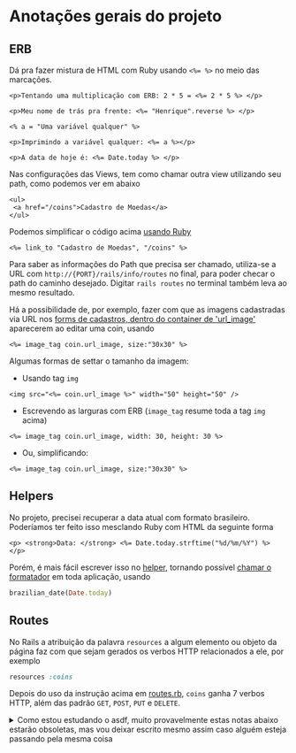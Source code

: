 # Anotações gerais do projeto

## ERB

Dá pra fazer mistura de HTML com Ruby usando ```<%= %>``` no meio das marcações.

```erb
<p>Tentando uma multiplicação com ERB: 2 * 5 = <%= 2 * 5 %> </p>

<p>Meu nome de trás pra frente: <%= "Henrique".reverse %> </p>

<% a = "Uma variável qualquer" %>

<p>Imprimindo a variável qualquer: <%= a %></p>

<p>A data de hoje é: <%= Date.today %> </p>
```

Nas configurações das Views, tem como chamar outra view utilizando seu path, como podemos ver em abaixo

```erb
<ul>
 <a href="/coins">Cadastro de Moedas</a>
</ul>
```

Podemos simplificar o código acima [usando Ruby](app/views/../../../app/views/welcome/index.html.erb)

```erb
<%= link_to "Cadastro de Moedas", "/coins" %>
```

Para saber as informações do Path que precisa ser chamado, utiliza-se a URL com ```http://{PORT}/rails/info/routes``` no final, para poder checar o path do caminho desejado. Digitar ```rails routes``` no terminal também leva ao mesmo resultado.

Há a possibilidade de, por exemplo, fazer com que as imagens cadastradas via URL nos [forms de cadastros, dentro do container de 'url_image'](app/views/coins/../../../../app/views/coins/_form.html.erb) aparecerem ao editar uma coin, usando

```erb
<%= image_tag coin.url_image, size:"30x30" %>
```

Algumas formas de settar o tamanho da imagem:

- Usando tag ```img```

```erb
<img src="<%= coin.url_image %>" width="50" height="50" />
```

- Escrevendo as larguras com ERB (```image_tag``` resume toda a tag ```img``` acima)

```erb
<%= image_tag coin.url_image, width: 30, height: 30 %>
```

- Ou, simplificando:

```erb
<%= image_tag coin.url_image, size:"30x30" %>
```

## Helpers

No projeto, precisei recuperar a data atual com formato brasileiro. Poderíamos ter feito isso mesclando Ruby com HTML da seguinte forma

```erb
<p> <strong>Data: </strong> <%= Date.today.strftime("%d/%m/%Y") %> </p>
```

Porém, é mais fácil escrever isso no [helper](app/../../app/helpers/application_helper.rb), tornando possível [chamar o formatador](app/views/../../../app/views/welcome/index.html.erb) em toda aplicação, usando

```ruby
brazilian_date(Date.today)
```

## Routes

No Rails a atribuição da palavra ```resources``` a algum elemento ou objeto da página faz com que sejam gerados os verbos HTTP relacionados a ele, por exemplo

```ruby
resources :coins
```

Depois do uso da instrução acima em [routes.rb](app/config/../../../config/routes.rb), ```coins``` ganha 7 verbos HTTP, além das padrão ```GET```, ```POST```, ```PUT``` e ```DELETE```.

<details>
    <summary>Como estou estudando o asdf, muito provavelmente estas notas abaixo estarão obsoletas, mas vou deixar escrito mesmo assim caso alguém esteja passando pela mesma coisa
    </summary>

## Atualização de Ruby

Algumas atualizações antes necessitam de upgrade do sistema inteiro e do [ruby-build][ruby-build] (caso seja o rbenv)

Pra atualizar a versão do Ruby usando rbenv é só digitar ```rbenv uninstall``` e seguir as instruçoes para desinstalar o ruby antigo

> Tive um erro dizendo que faltava o ```libyaml``` antes de atualizar o Ruby para o mais atual
Depois de instalar o ```libyaml```, rodei o comando pra instalar o Ruby novamente e rodei normalmente ```rbenv install {VERSION}``` e funcionou normalmente

Depois do problema resolvido, rodei ```rbenv versions``` pra conferir as versões do Ruby instaladas e vi que a versão anterior do Ruby ainda estava apontada. Rodando ```rbenv global {VERSION}``` e ```rbenv local {VERSION}``` para que a nova versão do Ruby fosse reconhecida. Depois disso tudo, mudamos a versão do Ruby no ```Gemfile``` e em ```.ruby-version``` e depois rodamos ```bundle install``` pra atualizar tudo
</details>

[ruby-build]: https://github.com/rbenv/ruby-build#installation
